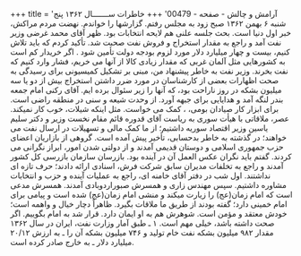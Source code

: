 +++
title = 'آرامش و چالش - صفحه - 00479'
+++
خاطرات ســـــــال ۱۳۶۲ پنج شنبه ۶ بهمن ۱۳۶۲ صبح زود به مجلس رفتم. گزارشها را خواندم. نهضت مردم مراکش، خبر اول دنیا است. بحث جلسه علنی هم لایحه انتخابات بود. ظهر آقای محمد غرضی وزیر نفت آمد و راجع به مقدار استخراج و فروش نفت صحبت شد. تأکید کردم که باید تلاش کنیم، بیست و چهار میلیارد دلار مورد لزوم بودجه دولت تأمین شود . اگر خریدار کم است به کشورهایی مثل آلمان غربی که مقدار زیادی کالا از آنها می خریم، فشار وارد کنیم که نفت بخرند. وزیر نفت به خاطر پیشنهاد من، مبنی بر تشکیل کمیسیونی برای رسیدگی به صحت اظهارات بعضی از کارشناسان در مورد ضرر داشتن استخراج بیش از دو یا سه میلیون بشکه در روز ناراحت بود، که آنها را زیر سئوال برده ایم. آقای رکنی امام جمعه بندر لنگه آمد و هدایایی برای جبهه آورد. از وحدت شیعه و سنی در منطقه راضی است. برای ابزار کار صیادان بومی، ، کمک می خواست. مثل اینکه شیلات، خوب کار نمیکند. عصر، ملاقاتی با هیأت سوری به ریاست آقای قدوره قائم مقام نخست وزیر و دکتر سلیم یاسین وزیر اقتصاد سوریه داشتیم؛ از ما کمک مالی و تسهیلات در ارسال نفت می خواهند؛ در گذشته به خاطر بدحسابی، تأخیر پیش آمده است. گروهی از بازاریان اعضای حزب جمهوری اسلامی و دوستان قدیمی آمدند و از دولتی شدن امور، ابراز نگرانی می کردند. گفتم باید نگران عکس العمل آن در آینده بود. بازرسان سازمان بازرسی کل کشور آمدند و راجع به تخلفات مدیران سابق شرکت فرش، اسنادی ارائه دادند؛ حرف تازه ای نداشتند. اول شب در دفتر آقای خامنه ای، راجع به عملیات آینده و حزب و انتخابات مشاوره داشتیم. سپس مهندس زاری و همسرش صبوراردوبادی آمدند. همسرش مدعی است که امام زمان(عج) را زیارت میکند و منشی امام زمان(عج) شده است و پیامی برای امام خمینی دارد؛ گفته بودند از طريق ما ملاقات بگیرد. ظاهراً دچار خیال و واهمه است؛ خودش معتقد و مؤمن است. شوهرش هم به او ایمان دارد. قرار شد به امام بگوییم. اگر صحت داشته باشد، خیلی مهم است. ۱ ـ طبق آمار وزارت نفت، ایران در سال ۱۳۶۲ مقدار ۹۸۲ میلیون بشکه نفت خام تولید و ۷۴۶ میلیون بشکه آن را ـ به ارزش ۲۰/۱۲ میلیارد دلار ـ به خارج صادر کرده است.